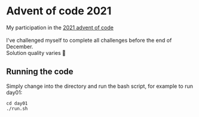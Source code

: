 # Advent of code 2021

My participation in the [2021 advent of code](https://adventofcode.com/2021)  <br>
<br>
I've challenged myself to complete all challenges before the end of December. <br>
Solution quality varies :see_no_evil:

## Running the code
Simply change into the directory and run the bash script, for example to run day01:
```
cd day01
./run.sh
```
